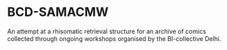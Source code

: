 # BCD-SAMACMW
An attempt at a rhisomatic retrieval structure for an archive of comics collected through ongoing workshops organised by the BI-collective Delhi.

